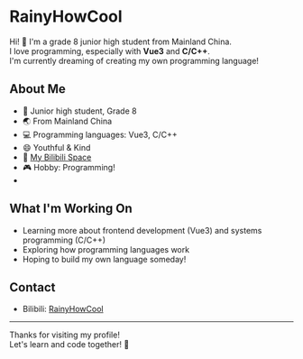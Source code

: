 # RainyHowCool

Hi! 👋 I'm a grade 8 junior high student from Mainland China.  
I love programming, especially with **Vue3** and **C/C++**.  
I'm currently dreaming of creating my own programming language!

## About Me

- 🏫 Junior high student, Grade 8
- 🌏 From Mainland China
- 💻 Programming languages: Vue3, C/C++
- 😄 Youthful & Kind
- 🔗 [My Bilibili Space](https://space.bilibili.com/1192205694)
- 🎮 Hobby: Programming!
- 
## What I'm Working On

- Learning more about frontend development (Vue3) and systems programming (C/C++)
- Exploring how programming languages work
- Hoping to build my own language someday!

## Contact

- Bilibili: [RainyHowCool](https://space.bilibili.com/1192205694)

---

Thanks for visiting my profile!  
Let's learn and code together! 🚀
